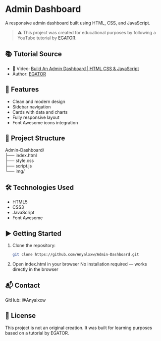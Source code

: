 # Admin Dashboard

A responsive admin dashboard built using HTML, CSS, and JavaScript.

> ⚠️ This project was created for educational purposes by following a YouTube tutorial by [EGATOR](https://www.youtube.com/@EGATORTUTORIALS).

## 📚 Tutorial Source

- 🎥 Video: [Build An Admin Dashboard | HTML CSS & JavaScript](https://www.youtube.com/watch?v=BOF79TAIkYQ&ab_channel=EGATOR)
- Author: [EGATOR](https://www.youtube.com/@EGATORTUTORIALS)

## 🚀 Features

- Clean and modern design
- Sidebar navigation
- Cards with data and charts
- Fully responsive layout
- Font Awesome icons integration

## 📁 Project Structure

Admin-Dashboard/ <br>
├── index.html <br>
├── style.css <br>
├── script.js <br>
└── img/

## 🛠️ Technologies Used

- HTML5
- CSS3
- JavaScript
- Font Awesome

## ▶️ Getting Started

1. Clone the repository:
   ```bash
   git clone https://github.com/Anyalxxw/Admin-Dashboard.git
2. Open index.html in your browser
No installation required — works directly in the browser

## 📬 Contact
GitHub: @Anyalxxw

## 📃 License
This project is not an original creation. It was built for learning purposes based on a tutorial by EGATOR.
